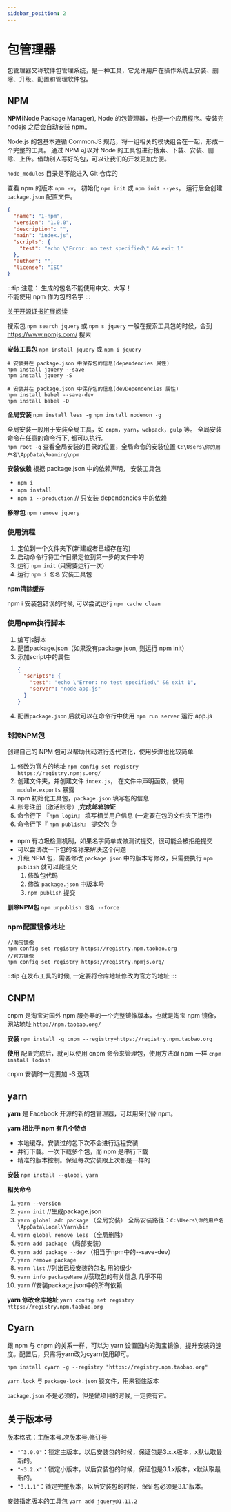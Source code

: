 ```yaml
---
sidebar_position: 2
---
```


# 包管理器

包管理器又称软件包管理系统，是一种工具，它允许用户在操作系统上安装、删除、升级、配置和管理软件包。

## NPM

**NPM**(Node Package Manager), Node 的包管理器，也是一个应用程序。安装完 nodejs 之后会自动安装 npm。

Node.js 的包基本遵循 CommonJS 规范，将一组相关的模块组合在一起，形成一个完整的工具。
通过 NPM 可以对 Node 的工具包进行搜索、下载、安装、删除、上传。借助别人写好的包，可以让我们的开发更加方便。

`node_modules` 目录是不能进入 Git 仓库的

查看 npm 的版本 `npm -v`。
初始化 `npm init` 或 `npm init --yes`。
运行后会创建 `package.json` 配置文件。

```json
{
  "name": "1-npm",
  "version": "1.0.0",
  "description": "",
  "main": "index.js",
  "scripts": {
    "test": "echo \"Error: no test specified\" && exit 1"
  },
  "author": "",
  "license": "ISC"
}
```

:::tip 注意：
生成的包名不能使用中文、大写！     
不能使用 npm 作为包的名字
:::

[关于开源证书扩展阅读](http://www.ruanyifeng.com/blog/2011/05/how_to_choose_free_software_licenses.html)

搜索包 `npm search jquery` 或 `npm s jquery`
一般在搜索工具包的时候，会到 https://www.npmjs.com/ 搜索

**安装工具包** `npm install jquery` 或 `npm i jquery`

```shell
# 安装并在 package.json 中保存包的信息(dependencies 属性)
npm install jquery --save
npm install jquery -S
 
# 安装并在 package.json 中保存包的信息(devDependencies 属性)
npm install babel --save-dev
npm install babel -D
```

**全局安装** `npm install less -g` `npm install nodemon -g`

全局安装一般用于安装全局工具，如 `cnpm`，`yarn`，`webpack`，`gulp` 等。
全局安装命令在任意的命令行下, 都可以执行。  
`npm root -g` 查看全局安装的目录的位置，全局命令的安装位置 `C:\Users\你的用户名\AppData\Roaming\npm`

**安装依赖** 根据 package.json 中的依赖声明， 安装工具包

- `npm i`
- `npm install`
- `npm i --production` // 只安装 dependencies 中的依赖

**移除包** `npm remove jquery`

### 使用流程

1. 定位到一个文件夹下(新建或者已经存在的)
2. 启动命令行将工作目录定位到第一步的文件中的
3. 运行 `npm init` (只需要运行一次)
4. 运行 `npm i 包名` 安装工具包

**npm清除缓存**

npm i 安装包错误的时候, 可以尝试运行 `npm cache clean`

### 使用npm执行脚本

1. 编写js脚本
2. 配置package.json（如果没有package.json, 则运行 npm init）
3. 添加script中的属性
    ```json
    {
      "scripts": {
        "test": "echo \"Error: no test specified\" && exit 1",
        "server": "node app.js"
      }
    }
    ```
4. 配置`package.json` 后就可以在命令行中使用 `npm run server` 运行 app.js

### 封装NPM包

创建自己的 NPM 包可以帮助代码进行迭代进化，使用步骤也比较简单

1. 修改为官方的地址 `npm config set registry https://registry.npmjs.org/`
2. 创建文件夹，并创建文件 `index.js`， 在文件中声明函数，使用 `module.exports` 暴露
3. npm 初始化工具包，`package.json` 填写包的信息
4. 账号注册（激活账号）,**完成邮箱验证**
5. 命令行下 『`npm login`』 填写相关用户信息 (一定要在包的文件夹下运行)
6. 命令行下『 `npm publish`』 提交包 👌

- npm 有垃圾检测机制，如果名字简单或做测试提交，很可能会被拒绝提交
- 可以尝试改一下包的名称来解决这个问题
- 升级 NPM 包，需要修改 `package.json` 中的版本号修改，只需要执行 `npm publish` 就可以能提交
    1. 修改包代码
    2. 修改 `package.json` 中版本号
    3. `npm publish` 提交

**删除NPM包** `npm unpublish 包名 --force`

### npm配置镜像地址

```shell
//淘宝镜像
npm config set registry https://registry.npm.taobao.org
//官方镜像   
npm config set registry https://registry.npmjs.org/
```

:::tip
在发布工具的时候, 一定要将仓库地址修改为官方的地址
:::

## CNPM

cnpm 是淘宝对国外 npm 服务器的一个完整镜像版本，也就是淘宝 npm 镜像，网站地址 `http://npm.taobao.org/`

**安装** `npm install -g cnpm --registry=https://registry.npm.taobao.org`

**使用** 配置完成后，就可以使用 cnpm 命令来管理包，使用方法跟 npm 一样 `cnpm install lodash`

cnpm 安装时一定要加 -S 选项

## yarn

**yarn** 是 Facebook 开源的新的包管理器，可以用来代替 npm。

**yarn 相比于 npm 有几个特点**

- 本地缓存。安装过的包下次不会进行远程安装
- 并行下载。一次下载多个包，而 npm 是串行下载
- 精准的版本控制。保证每次安装跟上次都是一样的

**安装** `npm install --global yarn`

**相关命令**

1. `yarn --version`
2. `yarn init` //生成package.json
3. `yarn global add package` （全局安装） 全局安装路径：`C:\Users\你的用户名\AppData\Local\Yarn\bin`
4. `yarn global remove less` （全局删除）
5. `yarn add package` （局部安装）
6. `yarn add package --dev` （相当于npm中的--save-dev）
7. `yarn remove package`
8. `yarn list` //列出已经安装的包名 用的很少
9. `yarn info packageName` //获取包的有关信息 几乎不用
10. `yarn` //安装package.json中的所有依赖

**yarn 修改仓库地址** `yarn config set registry https://registry.npm.taobao.org`

## Cyarn

跟 npm 与 cnpm 的关系一样，可以为 yarn 设置国内的淘宝镜像，提升安装的速度。配置后，只需将yarn改为cyarn使用即可。

`npm install cyarn -g --registry "https://registry.npm.taobao.org"`

`yarn.lock` 与 `package-lock.json` 锁文件，用来锁住版本

`package.json` 不是必须的，但是做项目的时候, 一定要有它。

## 关于版本号

版本格式：主版本号.次版本号.修订号

- `"^3.0.0"`：锁定主版本，以后安装包的时候，保证包是3.x.x版本，x默认取最新的。
- `"~3.2.x"`：锁定小版本，以后安装包的时候，保证包是3.1.x版本，x默认取最新的。
- `"3.1.1"`：锁定完整版本，以后安装包的时候，保证包必须是3.1.1版本。

安装指定版本的工具包 `yarn add jquery@1.11.2`

